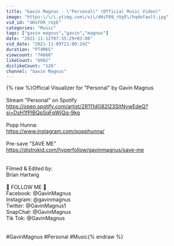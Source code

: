 ```yaml
---
title: "Gavin Magnus - \"Personal\" (Official Music Video)"
image: "https:\/\/i.ytimg.com\/vi\/dHiF09_rUyE\/hqdefault.jpg"
vid_id: "dHiF09_rUyE"
categories: "Music"
tags: ["gavin magnus","gavin","magnus"]
date: "2021-11-12T07:35:29+03:00"
vid_date: "2021-11-09T21:00:24Z"
duration: "PT4M6S"
viewcount: "74660"
likeCount: "6902"
dislikeCount: "126"
channel: "Gavin Magnus"
---
```

{% raw %}Official Visualizer for &quot;Personal&quot; by Gavin Magnus<br /><br />Stream &quot;Personal&quot; on Spotify<br /><a rel="nofollow" target="blank" href="https://open.spotify.com/artist/2R111dG82I23SltNvwEdeQ?si=DsH1fPIBQpSqFqWjQg-9kg">https://open.spotify.com/artist/2R111dG82I23SltNvwEdeQ?si=DsH1fPIBQpSqFqWjQg-9kg</a><br /><br />Popp Hunna:<br /><a rel="nofollow" target="blank" href="https://www.instagram.com/popphunna/">https://www.instagram.com/popphunna/</a><br /><br />Pre-save “SAVE ME”<br /><a rel="nofollow" target="blank" href="https://distrokid.com/hyperfollow/gavinmagnus/save-me">https://distrokid.com/hyperfollow/gavinmagnus/save-me</a><br /><br /><br />Filmed &amp; Edited by:<br />Brian Hartwig<br /><br />🐐 FOLLOW ME 🐐<br />Facebook: @GavinMagnus<br />Instagram: @gavinmagnus<br />Twitter: @GavinMagnus1<br />SnapChat: @GavinMagnus<br />Tik Tok: @GavinMagnus<br /><br /><br /> #GavinMagnus #Personal #Music{% endraw %}
